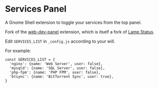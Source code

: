 # Services Panel
A Gnome Shell extension to toggle your services from the top panel.

Fork of the [web-dev-panel](https://github.com/mediadoneright/web-dev-panel) extension, which is itself a fork of [Lamp Status](https://extensions.gnome.org/extension/990/lamp-status/).

Edit `SERVICES_LIST` in `_config.js` according to your will.

For example:

```
const SERVICES_LIST = {
  'nginx': {name: 'Web Server', user: false},
  'mysqld': {name: 'SQL Server', user: false},
  'php-fpm': {name: 'PHP FPM', user: false},
  'btsync': {name: 'BitTorrent Sync', user: true},
}
```
